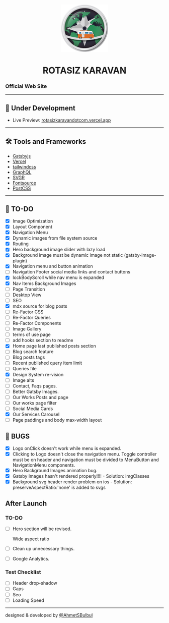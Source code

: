 <p align="center">
  <a href="https://rotasizkaravandotcom.vercel.app/">
    <img alt="Rotasiz Karavan" src="https://github.com/AhmetSBulbul/rotasizkaravandotcom/blob/main/src/images/logo-rozet.png?raw=true" width="150" />
  </a>
</p>
<h1 align="center">
  ROTASIZ KARAVAN
</h1>

### Official Web Site

---

## 🚀 Under Development

- Live Preview: [rotasizkaravandotcom.vercel.app](https://rotasizkaravandotcom.vercel.app/)

---

## 🛠 Tools and Frameworks

- [Gatsbyjs](https://www.gatsbyjs.com/)
- [Vercel](https://vercel.com/)
- [tailwindcss](https://tailwindcss.com/)
- [GraphQL](https://graphql.org/)
- [SVGR](https://react-svgr.com/)
- [Fontsource](https://fontsource.org/)
- [PostCSS](https://postcss.org/)

---

## 📝 TO-DO 

- [x] Image Optimization
- [x] Layout Component
- [x] Navigation Menu
- [x] Dynamic images from file system source
- [x] Routing
- [x] Hero background image slider with lazy load
- [x] Background image must be dynamic image not static (gatsby-image-plugin)
- [x] Navigation menu and button animation
- [ ] Navigation Footer social media links and contact buttons
- [x] lockBodyScroll while nav menu is expanded
- [x] Nav Items Background Images
- [ ] Page Transition
- [ ] Desktop View
- [ ] SEO
- [x] mdx source for blog posts
- [ ] Re-Factor CSS
- [ ] Re-Factor Queries
- [ ] Re-Factor Components
- [ ] Image Gallery
- [ ] terms of use page
- [ ] add hooks section to readme
- [x] Home page last published posts section
- [ ] Blog search feature
- [ ] Blog posts tags
- [ ] Recent published query item limit
- [ ] Queries file
- [x] Design System re-vision
- [ ] Image alts
- [ ] Contact, Faqs pages.
- [ ] Better Gatsby Images.
- [ ] Our Works Posts and page
- [ ] Our works page filter
- [ ] Social Media Cards
- [x] Our Services Carousel
- [ ] Page paddings and body max-width layout

## 🐞 BUGS

- [x] Logo onClick doesn't work while menu is expanded.
- [x] Clicking to Logo doesn't close the navigation menu. Toggle controller must be on header and navigation must be divided to MenuButton and NavigationMenu components.
- [x] Hero Background Images animation bug.
- [x] Gatsby Images hasn't rendered properly!!!! - Solution: imgClasses
- [x] Background svg header render problem on ios - Solution: preserveAspectRatio:'none' is added to svgs

## After Launch

### TO-DO

- [ ] Hero section will be revised.

  Wide aspect ratio

- [ ] Clean up unnecessary things.
- [ ] Google Analytics.


### Test Checklist

- [ ] Header drop-shadow
- [ ] Gaps
- [ ] Seo
- [ ] Loading Speed

---

designed & developed by [@AhmetSBulbul](https://ahmetsafabulbul.com/)

